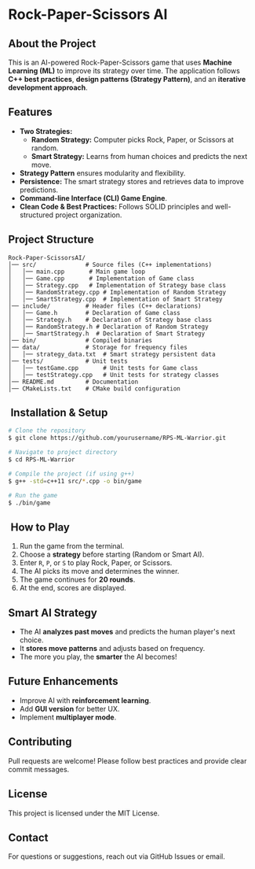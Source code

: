 # Rock-Paper-Scissors AI

##  About the Project
This is an AI-powered Rock-Paper-Scissors game that uses **Machine Learning (ML)** to improve its strategy over time. The application follows **C++ best practices**, **design patterns (Strategy Pattern)**, and an **iterative development approach**.

##  Features
- **Two Strategies:**
    -  **Random Strategy:** Computer picks Rock, Paper, or Scissors at random.
    -  **Smart Strategy:** Learns from human choices and predicts the next move.
- **Strategy Pattern** ensures modularity and flexibility.
- **Persistence:** The smart strategy stores and retrieves data to improve predictions.
- **Command-line Interface (CLI) Game Engine**.
- **Clean Code & Best Practices:** Follows SOLID principles and well-structured project organization.

##  Project Structure
```
Rock-Paper-ScissorsAI/
│── src/              # Source files (C++ implementations)
│   │── main.cpp       # Main game loop
│   │── Game.cpp       # Implementation of Game class
│   │── Strategy.cpp   # Implementation of Strategy base class
│   │── RandomStrategy.cpp # Implementation of Random Strategy
│   │── SmartStrategy.cpp  # Implementation of Smart Strategy
│── include/          # Header files (C++ declarations)
│   │── Game.h        # Declaration of Game class
│   │── Strategy.h    # Declaration of Strategy base class
│   │── RandomStrategy.h # Declaration of Random Strategy
│   │── SmartStrategy.h  # Declaration of Smart Strategy
│── bin/              # Compiled binaries
│── data/             # Storage for frequency files
│   │── strategy_data.txt  # Smart strategy persistent data
│── tests/            # Unit tests
│   │── testGame.cpp       # Unit tests for Game class
│   │── testStrategy.cpp   # Unit tests for strategy classes
│── README.md         # Documentation
│── CMakeLists.txt    # CMake build configuration
```

## ️ Installation & Setup
```sh
# Clone the repository
$ git clone https://github.com/yourusername/RPS-ML-Warrior.git

# Navigate to project directory
$ cd RPS-ML-Warrior

# Compile the project (if using g++)
$ g++ -std=c++11 src/*.cpp -o bin/game

# Run the game
$ ./bin/game
```

## ️ How to Play
1. Run the game from the terminal.
2. Choose a **strategy** before starting (Random or Smart AI).
3. Enter `R`, `P`, or `S` to play Rock, Paper, or Scissors.
4. The AI picks its move and determines the winner.
5. The game continues for **20 rounds**.
6. At the end, scores are displayed.

##  Smart AI Strategy
- The AI **analyzes past moves** and predicts the human player's next choice.
- It **stores move patterns** and adjusts based on frequency.
- The more you play, the **smarter** the AI becomes!

##  Future Enhancements
- Improve AI with **reinforcement learning**.
- Add **GUI version** for better UX.
- Implement **multiplayer mode**.

##  Contributing
Pull requests are welcome! Please follow best practices and provide clear commit messages.

##  License
This project is licensed under the MIT License.

##  Contact
For questions or suggestions, reach out via GitHub Issues or email.
